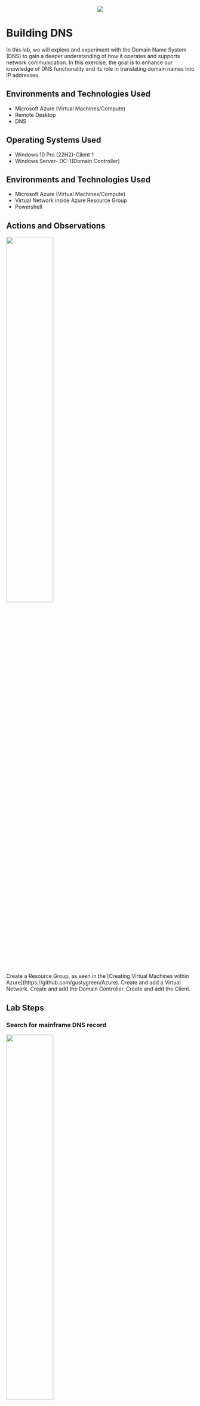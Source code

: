 <p align="center">
<img src="https://github.com/user-attachments/assets/43c82b45-3072-4afd-9991-88e49046b513"/>
</p>

<h1>Building DNS</h1>
In this lab, we will explore and experiment with the Domain Name System (DNS) to gain a deeper understanding of how it operates and supports network communication. In this exercise, the goal is to enhance our knowledge of DNS functionality and its  role in translating domain names into IP addresses.<br />

<h2>Environments and Technologies Used</h2>

- Microsoft Azure (Virtual Machines/Compute)
- Remote Desktop
- DNS

<h2>Operating Systems Used </h2>

- Windows 10 Pro (22H2)-Client 1
- Windows Server- DC-1(Domain Controller)

<h2>Environments and Technologies Used</h2>

- Microsoft Azure (Virtual Machines/Compute)
- Virtual Network inside Azure Resource Group
- Powershell

<h2>Actions and Observations</h2>

<p>
<img src="https://github.com/user-attachments/assets/70f2f67d-7876-4788-9802-a6119c9efd16" height="50%" width="50%"/>
</p>

<p>
Create a Resource Group, as seen in the [Creating Virtual Machines within Azure](https://github.com/gustygreen/Azure). Create and add a Virtual Network. Create and add the Domain Controller. Create and add the Client.<br />
<p>

  
<h2>Lab Steps</h2>

<h3>Search for mainframe DNS record</h3>
<p>
<img src="https://github.com/user-attachments/assets/be2615d4-63a6-4126-8077-4635db42f4c7" height="50%" width="50%"/>
</p>
<p>
First, start the VMs and RDP into Client1. Open PowerShell as an administrator and attempt to ping "mainframe." This will fail because "mainframe" is not found in the local cache, the hosts file, or the DNS server.
</p>
<br />

<p>
<img src="https://github.com/user-attachments/assets/c3a8a121-09d4-4696-b5dc-f917ad089e7e" height="50%" width="50%" alt="Disk Sanitization Steps"/>
</p>
<p>
Next, run the command ipconfig /displaydns (this shows the local dns cache). You'll notice there is no entry for "mainframe" in the DNS cache.
</p>
<br />

<p>
<img src="https://github.com/user-attachments/assets/e7cc7c21-e53d-4157-87f6-a6ded4fb27a4" height="50%" width="50%"/>
</p>
<p>
After that, run the command nslookup mainframe. Once again, you'll find that no results are returned.
</p>
<br />


<h3>Create a DNS record for mainframe</h3>
<p>
<img src="https://github.com/user-attachments/assets/23963f7c-a68e-4fdf-a1b6-0986a15d7727" height="50%" width="50%"/>
</p>
<p>
Next, we'll create a DNS A-record on DC-1 for "mainframe" and point it to DC-1's private IP address. On the DC-1 VM, search for Administrative Tools and open DNS. 
</p>

<p>
<img src="https://github.com/user-attachments/assets/e35a64c7-67a1-44b4-9191-9fd5cd24afe5" height="50%" width="50%"/> 
</p>
<p>
Navigate to DC-1(1) > Forward Lookup Zones(2) > mydomain.com(3), then right-click inside mydomain.com and select New Host (A or AAAA). 
</p>

<p>
<img src="https://github.com/user-attachments/assets/b49453b3-cf3a-4141-b9e3-ad1f2b8663f3" height="50%" width="50%"/> 
</p>
<p>
In the Name field, enter mainframe, and in the IP Address field, input DC-1's private IP address. Select Add Host. 
</p>

<p>
<img src="https://github.com/user-attachments/assets/c1274cf2-c49a-43ab-8c0f-80d55b36d17a" height="50%" width="50%"/> 
</p>

You'll receive a prompt that the record was created as well as it will be displayed under mydomain.com host list.
<br />

<p>
<img src="https://github.com/user-attachments/assets/51eaa20a-df1c-45b5-b8cd-a5f6d6852387" height="50%" width="50%"/>
</p>
<p>
Now, return to Client1 and ping "mainframe" in PowerShell again. This time, the ping will succeed because we created a DNS A-record on DC-1 pointing to its private IP address.
</p>
<br />

<p>
<img src="https://github.com/user-attachments/assets/03aca951-964c-47ad-8b43-2353cd91b9ff" height="50%" width="50%"/>
  
<img src="https://github.com/user-attachments/assets/0c45cfb5-2921-499b-9869-ab919d26e548" height="50%" width="50%"/>
</p>
<p>
Now, go back to DC-1 and update the DNS A-record for "mainframe" to point to the IP address 8.8.8.8. After making this change, return to the Client1 VM and ping "mainframe" again. You'll notice it still pings the old IP address.
</p>
<br />

<p>
<img src="https://github.com/user-attachments/assets/425d77ee-02c2-4416-bdd9-4a7e10818ef1" height="50%" width="50%"/>
</p>
<p>
Use the command ipconfig /displaydns on Client1 and locate the entry for "mainframe." You'll see that the A-record still points to 10.0.0.4, providing a more detailed view of the cached DNS entry.
</p>
<br />

<p>
<img src="https://github.com/user-attachments/assets/5509478b-d0d9-4164-8d88-c97f3654efea" height="50%" width="50%"/>
</p>
<p>
To ensure that the new IP address from the updated A-record is reflected, use the command ipconfig /flushdns to clear the DNS cache. This will clear the local DNS cache.
</p>
<br />

<p>
<img src="https://github.com/user-attachments/assets/f96d2d16-a6bf-4d18-bcd5-ee1f67b0a712" height="50%" width="50%"/>
</p>
<p>
Now, attempt to ping "mainframe" one more time from Client1. You'll notice that it successfully pings the new IP address 8.8.8.8, reflecting the updated A-record.
</p>
<br />

<h3>Create a CNAME record for forage</h3>
<p>
<img src="https://github.com/user-attachments/assets/b1eae823-a861-4cc3-8f8c-7ea11d3a43d3" height="50%" width="50%"/>

<img src="https://github.com/user-attachments/assets/a5786493-0063-4839-8172-5afbd2dd1b24" height="50%" width="50%"/>
</p>
<p>
Next, go back to the DC-1 VM and create a CNAME record that points the host "forage" to "www.google.com". To do this, navigate to the DNS Manager, right-click mydomain.com under Forward Lookup Zones, and select New Alias (CNAME). In the Alias name field, enter forage, and in the Fully Qualified Domain Name (FQDN) field, enter www.google.com. Select OK. This will now be listed in the DNS server host file.
</p>
<br />

<p>
<img src="https://github.com/user-attachments/assets/2c8a71f3-caf2-4993-90d5-1226b4e68ec1" height="50%" width="50%"/>
</p>
<p>
Go back to the Client1 VM and ping "forage." You should observe that the ping is successfully resolved to www.google.com, as the CNAME record you created points "forage" to that address.
</p>
<br />

<p>
<img src="https://github.com/user-attachments/assets/319ef8b6-6fb9-4232-8644-a090230fab79" height="50%" width="50%"/>
</p>
<p>
Lastly, run the command "nslookup forage" on Client1. The results should show that "forage" resolves to www.google.com, indicating the CNAME record is working as expected.
</p>
<br />

This concludes how to setup and use DNS on a Domain Controller.
